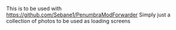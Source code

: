 This is to be used with https://github.com/Sebane1/PenumbraModForwarder
Simply just a collection of photos to be used as loading screens
